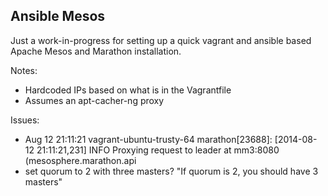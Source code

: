 ## Ansible Mesos

Just a work-in-progress for setting up a quick vagrant and ansible based Apache Mesos and Marathon installation.

Notes:

* Hardcoded IPs based on what is in the Vagrantfile
* Assumes an apt-cacher-ng proxy

Issues:

* Aug 12 21:11:21 vagrant-ubuntu-trusty-64 marathon[23688]: [2014-08-12 21:11:21,231] INFO Proxying request to leader at mm3:8080 (mesosphere.marathon.api
* set quorum to 2 with three masters? "If quorum is 2, you should have 3 masters"
